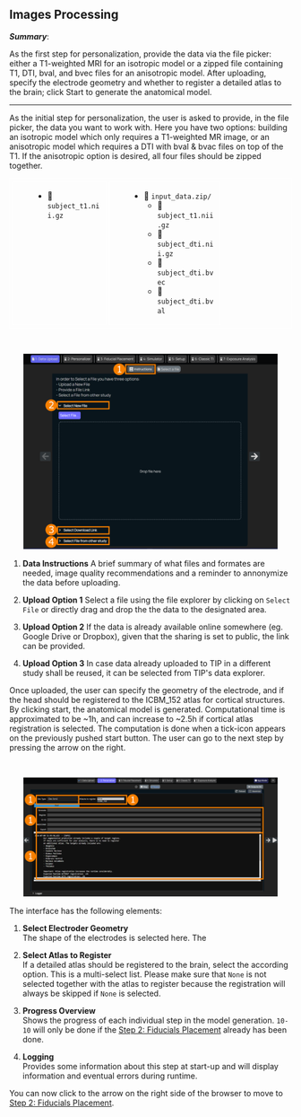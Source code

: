 ## Images Processing

**_Summary_**:

As the first step for personalization, provide the data via the file picker: either a T1-weighted MRI for an isotropic model or a zipped file containing T1, DTI, bval, and bvec files for an anisotropic model. After uploading, specify the electrode geometry and whether to register a detailed atlas to the brain; click Start to generate the anatomical model.

----

As the initial step for personalization, the user is asked to provide, in the file picker, the data you want to work with. Here you have two options: building an isotropic model which only requires a T1-weighted MR image, or an anisotropic model which requires a DTI with bval & bvac files on top of the T1. If the anisotropic option is desired, all four files should be zipped together.

<table style="width: 100%; border-collapse: separate; border-spacing: 5px; border: 1px solid white">
<tr>
<td style="padding-left: 10%; vertical-align: top; border: 1px solid white">

- 📃 `subject_t1.nii.gz`

</td>
<td style="padding-left: 10%; vertical-align: top; border: 1px solid white">

- 📂 `input_data.zip/`
  - 📃 `subject_t1.nii.gz`
  - 📃 `subject_dti.nii.gz`
  - 📃 `subject_dti.bvec`
  - 📃 `subject_dti.bval`

</td>
</tr>
</table>

<br>
<p align="center">
  <img width="90%" src="assets/quickguide/file_picker.png">
</p>

1. **Data Instructions**
   A brief summary of what files and formates are needed, image quality recommendations and a reminder to annonymize the data before uploading.

2. **Upload Option 1**
   Select a file using the file explorer by clicking on ```Select File``` or directly drag and drop the the data to the designated area.

3. **Upload Option 2**
   If the data is already available online somewhere (eg. Google Drive or Dropbox), given that the sharing is set to public, the link can be provided.

4. **Upload Option 3**
   In case data already uploaded to TIP in a different study shall be reused, it can be selected from TIP's data explorer.

Once uploaded, the user can specify the geometry of the electrode, and if the head should be registered to the ICBM_152 atlas for cortical structures. By clicking start, the anatomical model is generated. Computational time is approximated to be ~1h, and can increase to ~2.5h if cortical atlas registration is selected. The computation is done when a tick-icon appears on the previously pushed start button. The user can go to the next step by pressing the arrow on the right.

<br>
<p align="center">
  <img width="90%" src="assets/quickguide/personalizer.png">
</p>

The interface has the following elements:

1. **Select Electroder Geometry** <br/>
   The shape of the electrodes is selected here. The 

2. **Select Atlas to Register** <br/>
   If a detailed atlas should be registered to the brain, select the according option. This is a multi-select list. Please make sure that ```None``` is not selected together with the atlas to register because the registration will always be skipped if ```None``` is selected.

3. **Progress Overview** <br/>
   Shows the progress of each individual step in the model generation. ```10-10``` will only be done if the [Step 2: Fiducials Placement](/docs/services/fiducials_placement.md) already has been done.

4. **Logging** <br/>
   Provides some information about this step at start-up and will display information and eventual errors during runtime.

You can now click to the arrow on the right side of the browser to move to [Step 2: Fiducials Placement](/docs/services/fiducials_placement.md).
